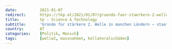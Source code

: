 ```yaml
---
date:          2021-01-07
redirect:      https://tkp.at/2021/01/07/gruende-fuer-staerkere-2-welle-in-manchen-laendern-staatliche-massnahmen-und-hoffnungslosigkeit/
title:         tp - Science & Technology
subtitle:      'Gründe für stärkere 2. Welle in manchen Ländern – staatliche Maßnahmen und Hoffnungslosigkeit'
country:       AT
categories:    [Politik, Mensch]
tags:          [welle2, massnahmen, kollateralschäden]
---
```

